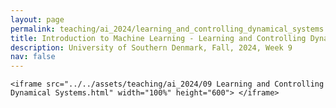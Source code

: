 ```yaml
---
layout: page
permalink: teaching/ai_2024/learning_and_controlling_dynamical_systems
title: Introduction to Machine Learning - Learning and Controlling Dynamical Systems
description: University of Southern Denmark, Fall, 2024, Week 9
nav: false
---
```

<article>

    <iframe src="../../assets/teaching/ai_2024/09 Learning and Controlling Dynamical Systems.html" width="100%" height="600"> </iframe>

</article>

